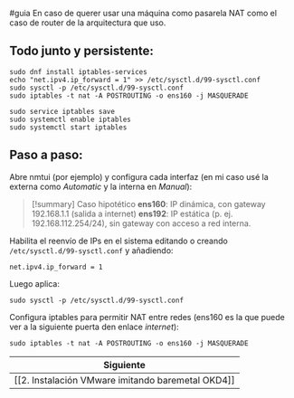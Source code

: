 #guia
En caso de querer usar una máquina como pasarela NAT como el caso de router de la arquitectura que uso.

## Todo junto y persistente:

```
sudo dnf install iptables-services
echo "net.ipv4.ip_forward = 1" >> /etc/sysctl.d/99-sysctl.conf
sudo sysctl -p /etc/sysctl.d/99-sysctl.conf
sudo iptables -t nat -A POSTROUTING -o ens160 -j MASQUERADE

sudo service iptables save
sudo systemctl enable iptables
sudo systemctl start iptables
```

## Paso a paso:

Abre nmtui (por ejemplo) y configura cada interfaz (en mi caso usé la externa como *Automatic* y la interna en *Manual*):

> [!summary] Caso hipotético
>**ens160**: IP dinámica, con gateway 192.168.1.1 (salida a internet)
> **ens192**: IP estática (p. ej. 192.168.112.254/24), sin gateway con acceso a red interna.

Habilita el reenvío de IPs en el sistema editando o creando ``/etc/sysctl.d/99-sysctl.conf`` y añadiendo:

```
net.ipv4.ip_forward = 1
```

Luego aplica:

``sudo sysctl -p /etc/sysctl.d/99-sysctl.conf``

Configura iptables para permitir NAT entre redes (ens160 es la que puede ver a la siguiente puerta den enlace _internet_):

``sudo iptables -t nat -A POSTROUTING -o ens160 -j MASQUERADE``

|                                                                              Siguiente                                                                              |
| :-----------------------------------------------------------------------------------------------------------------------------------------------------------------: |
|                                                          [[2. Instalación VMware imitando baremetal OKD4]]                                                          |